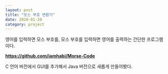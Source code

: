 ```yaml
---
layout: post
title: "모스 부호 변환기"
date: 2020-01-20
category: project
---
```


영어를 입력하면 모스 부호를, 모스 부호를 입력하면 영어를 출력하는 간단한 프로그램이다.

**<https://github.com/iamhabi/Morse-Code>**


C 언어 버전에서 GUI를 추가해서 Java 버전으로 새롭게 만들어봤다.